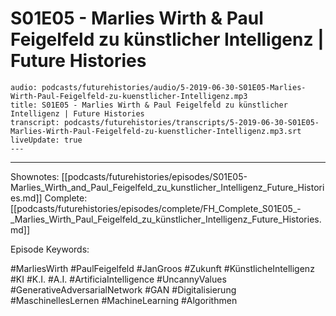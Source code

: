 # S01E05 - Marlies Wirth & Paul Feigelfeld zu künstlicher Intelligenz | Future Histories

```audio-note
audio: podcasts/futurehistories/audio/5-2019-06-30-S01E05-Marlies-Wirth-Paul-Feigelfeld-zu-kuenstlicher-Intelligenz.mp3
title: S01E05 - Marlies Wirth & Paul Feigelfeld zu künstlicher Intelligenz | Future Histories
transcript: podcasts/futurehistories/transcripts/5-2019-06-30-S01E05-Marlies-Wirth-Paul-Feigelfeld-zu-kuenstlicher-Intelligenz.mp3.srt
liveUpdate: true
---

```
---

Shownotes: [[podcasts/futurehistories/episodes/S01E05-Marlies_Wirth_and_Paul_Feigelfeld_zu_kunstlicher_Intelligenz_Future_Histories.md]]
Complete: [[podcasts/futurehistories/episodes/complete/FH_Complete_S01E05_-_Marlies_Wirth_Paul_Feigelfeld_zu_künstlicher_Intelligenz_Future_Histories.md]]


Episode Keywords:

#MarliesWirth #PaulFeigelfeld #JanGroos #Zukunft #KünstlicheIntelligenz #KI #K.I. #A.I. #ArtificiaIntelligence #UncannyValues #GenerativeAdversarialNetwork #GAN #Digitalisierung #MaschinellesLernen #MachineLearning #Algorithmen
